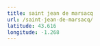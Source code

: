 ```yaml
---
title: saint jean de marsacq
url: /saint-jean-de-marsacq/
latitude: 43.616
longitude: -1.268
---
```

